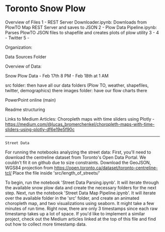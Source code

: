 # Toronto Snow Plow

Overview of Files
1 - REST Server Downloader.ipynb: Downloads from PlowTO Map REST Server and saves to JSON
2 - Plow Data Pipeline.ipynb: Parses PlowTO JSON files to shapefile and creates plots of plow utility
3 - 
4 - Twitter
5 - 



Organization:

Data Sources Folder

Overview of Data:

Snow Plow Data - Feb 17th 8 PM - Feb 18th at 1 AM 

src folder: then have all our data folders (Plow TO, weather, shapefiles, twitter, demographics) there 
images folder: have our flow charts there

PowerPoint online (main)

Readme structuring

Links to Medium Articles:
Choropleth maps with time sliders using Plotly - https://medium.com/@lucas_bromerchenkel/choropleth-maps-with-time-sliders-using-plotly-df6e19e5f90c

____________________________________________________________________________________________________________________________________________________

    Street Data
For running the notebooks analyzing the street data:
First, you'll need to download the centreline dataset from Toronto's Open Data Portal. We couldn't fit it on github due to size constraints.
Download the GeoJSON, WGS84 projection from https://open.toronto.ca/dataset/toronto-centreline-tcl/
Place the file inside 'src/length_of_streets/'

To begin, run the notebook 'Street Data Parsing.ipynb'. It will iterate through the available snow plow data and create the necessary folders for the next step.
Next, run the notebook 'Street Data Map Pipeline.ipynb'. It will iterate over the available folder in the 'src' folder, and create an animated choropleth map, and two visualizations using seaborn. It might take a few minutes of run time.
Right now, there are only 3 timestamps since each raw timestamp takes up a lot of space. If you'd like to implement a similar project, check out the Medium articles linked at the top of this file and find out how to collect more timestamp data.


